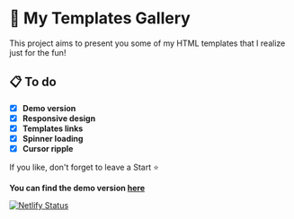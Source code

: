 # 🌟 My Templates Gallery

This project aims to present you some of my HTML templates that I realize just for the fun!

## 📋 To do

- [X] **Demo version**
- [X] **Responsive design**
- [X] **Templates links**
- [X] **Spinner loading**
- [X] **Cursor ripple**

If you like, don't forget to leave a Start ⭐

**You can find the demo version [here](hhttps://nsl-templatesgallery.netlify.app/tt)**

[![Netlify Status](https://api.netlify.com/api/v1/badges/ecb971f4-ce7b-4eb5-b205-15a3ff43b24a/deploy-status)](https://app.netlify.com/sites/nsl-templatesgallery/deploys)
